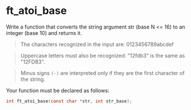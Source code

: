 # ft_atoi_base

Write a function that converts the string argument str (base N <= 16) to an integer (base 10) and returns it.

>The characters recognized in the input are: 0123456789abcdef  

>Uppercase letters must also be recognized: "12fdb3" is the same as "12FDB3".

> Minus signs `(-)` are interpreted only if they are the first character of the
string.

Your function must be declared as follows:
``` c
int	ft_atoi_base(const char *str, int str_base);
```